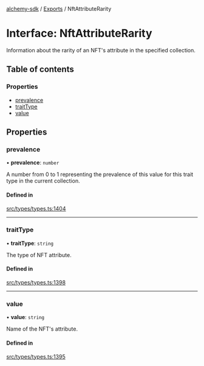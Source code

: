 [alchemy-sdk](../README.md) / [Exports](../modules.md) / NftAttributeRarity

# Interface: NftAttributeRarity

Information about the rarity of an NFT's attribute in the specified collection.

## Table of contents

### Properties

- [prevalence](NftAttributeRarity.md#prevalence)
- [traitType](NftAttributeRarity.md#traittype)
- [value](NftAttributeRarity.md#value)

## Properties

### prevalence

• **prevalence**: `number`

A number from 0 to 1 representing the prevalence of this value for this
trait type in the current collection.

#### Defined in

[src/types/types.ts:1404](https://github.com/alchemyplatform/alchemy-sdk-js/blob/8dc500a/src/types/types.ts#L1404)

___

### traitType

• **traitType**: `string`

The type of NFT attribute.

#### Defined in

[src/types/types.ts:1398](https://github.com/alchemyplatform/alchemy-sdk-js/blob/8dc500a/src/types/types.ts#L1398)

___

### value

• **value**: `string`

Name of the NFT's attribute.

#### Defined in

[src/types/types.ts:1395](https://github.com/alchemyplatform/alchemy-sdk-js/blob/8dc500a/src/types/types.ts#L1395)
